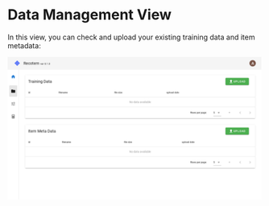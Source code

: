 # Data Management View

In this view, you can check and upload your existing training data and item metadata:

![data-list](./data-list.png)
